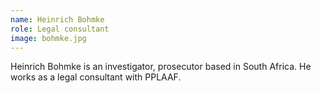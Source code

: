 ```yaml
---
name: Heinrich Bohmke
role: Legal consultant
image: bohmke.jpg
---
```

Heinrich Bohmke is an investigator, prosecutor based in South Africa. He works as a legal consultant with PPLAAF.